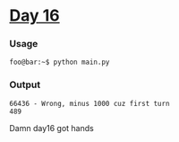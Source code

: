 # [Day 16](https://adventofcode.com/2024/day/16)
### Usage
```
foo@bar:~$ python main.py
```
### Output
```
66436 - Wrong, minus 1000 cuz first turn
489
```

Damn day16 got hands